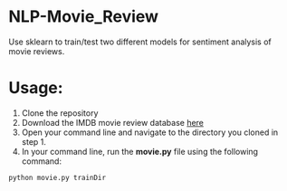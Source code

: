 # NLP-Movie_Review
Use sklearn to train/test two different models for sentiment analysis of movie reviews.

# Usage:
1. Clone the repository
2. Download the IMDB movie review database [here](https://ai.stanford.edu/~amaas/data/sentiment/)
3. Open your command line and navigate to the directory you cloned in step 1.
4. In your command line, run the __movie.py__ file using the following command:
````
python movie.py trainDir
